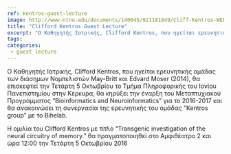 ```yaml
---
ref: kentros-guest-lecture
image: http://www.ntnu.edu/documents/140045/921181849/Cliff-Kentros-WEB.jpg/784203f4-323d-46ce-8698-39d6ac28fca3?t=1416919883013
title: "Clifford Kentros Guest Lecture"
excerpt: "Ο Καθηγητής Ιατρικής, Clifford Kentros, που ηγείται ερευνητικής ομάδας των διάσημων Νομπελιστών May-Britt και Edvard Moser (2014), θα επισκεφτεί την Τετάρτη 5 Οκτωβρίου το Τμήμα Πληροφορικής του Ιονίου Πανεπιστημίου στην Κέρκυρα, θα κηρύξει την έναρξη του Μεταπτυχιακού Προγράμματος 'Bioinformatics and Neuroinformatics' για το 2016-2017 και θα ανακοινώσει τη συνεργασία της ερευνητικής του ομάδας 'Kentros group' με το Bihelab."
tags:
categories:
 - guest lecture
---
```


Ο Καθηγητής Ιατρικής, Clifford Kentros, που ηγείται ερευνητικής ομάδας των διάσημων Νομπελιστών May-Britt και Edvard Moser (2014), θα επισκεφτεί την Τετάρτη 5 Οκτωβρίου το Τμήμα Πληροφορικής του Ιονίου Πανεπιστημίου στην Κέρκυρα, θα κηρύξει την έναρξη του Μεταπτυχιακού Προγράμματος “Bioinformatics and Neuroinformatics” για το 2016-2017 και θα ανακοινώσει τη συνεργασία της ερευνητικής του ομάδας “Kentros group” με το Bihelab.

Η ομιλία του Clifford Kentros με τίτλο “Transgenic investigation of the neural circuitry of memory.”  θα πραγματοποιηθεί στο Αμφιθέατρο 2 και ώρα 12:00 την Τετάρτη 5 Οκτωβρίου 2016
